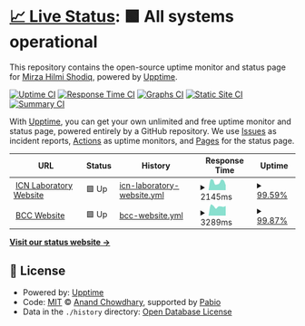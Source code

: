 # [📈 Live Status](https://mirzahilmi.github.io/upptime): <!--live status--> **🟩 All systems operational**

This repository contains the open-source uptime monitor and status page for [Mirza Hilmi Shodiq](https://mirzahilmi.github.io/upptime), powered by [Upptime](https://github.com/upptime/upptime).

[![Uptime CI](https://github.com/mirzahilmi/upptime/workflows/Uptime%20CI/badge.svg)](https://github.com/mirzahilmi/upptime/actions?query=workflow%3A%22Uptime+CI%22)
[![Response Time CI](https://github.com/mirzahilmi/upptime/workflows/Response%20Time%20CI/badge.svg)](https://github.com/mirzahilmi/upptime/actions?query=workflow%3A%22Response+Time+CI%22)
[![Graphs CI](https://github.com/mirzahilmi/upptime/workflows/Graphs%20CI/badge.svg)](https://github.com/mirzahilmi/upptime/actions?query=workflow%3A%22Graphs+CI%22)
[![Static Site CI](https://github.com/mirzahilmi/upptime/workflows/Static%20Site%20CI/badge.svg)](https://github.com/mirzahilmi/upptime/actions?query=workflow%3A%22Static+Site+CI%22)
[![Summary CI](https://github.com/mirzahilmi/upptime/workflows/Summary%20CI/badge.svg)](https://github.com/mirzahilmi/upptime/actions?query=workflow%3A%22Summary+CI%22)

With [Upptime](https://upptime.js.org), you can get your own unlimited and free uptime monitor and status page, powered entirely by a GitHub repository. We use [Issues](https://github.com/mirzahilmi/upptime/issues) as incident reports, [Actions](https://github.com/mirzahilmi/upptime/actions) as uptime monitors, and [Pages](https://mirzahilmi.github.io/upptime) for the status page.

<!--start: status pages-->
<!-- This summary is generated by Upptime (https://github.com/upptime/upptime) -->
<!-- Do not edit this manually, your changes will be overwritten -->
<!-- prettier-ignore -->
| URL | Status | History | Response Time | Uptime |
| --- | ------ | ------- | ------------- | ------ |
| <img alt="" src="https://icons.duckduckgo.com/ip3/icn-filkom.ub.ac.id.ico" height="13"> [ICN Laboratory Website](https://icn-filkom.ub.ac.id) | 🟩 Up | [icn-laboratory-website.yml](https://github.com/mirzahilmi/upptime/commits/HEAD/history/icn-laboratory-website.yml) | <details><summary><img alt="Response time graph" src="./graphs/icn-laboratory-website/response-time-week.png" height="20"> 2145ms</summary><br><a href="https://mirzahilmi.github.io/upptime/history/icn-laboratory-website"><img alt="Response time 2421" src="https://img.shields.io/endpoint?url=https%3A%2F%2Fraw.githubusercontent.com%2Fmirzahilmi%2Fupptime%2FHEAD%2Fapi%2Ficn-laboratory-website%2Fresponse-time.json"></a><br><a href="https://mirzahilmi.github.io/upptime/history/icn-laboratory-website"><img alt="24-hour response time 1898" src="https://img.shields.io/endpoint?url=https%3A%2F%2Fraw.githubusercontent.com%2Fmirzahilmi%2Fupptime%2FHEAD%2Fapi%2Ficn-laboratory-website%2Fresponse-time-day.json"></a><br><a href="https://mirzahilmi.github.io/upptime/history/icn-laboratory-website"><img alt="7-day response time 2145" src="https://img.shields.io/endpoint?url=https%3A%2F%2Fraw.githubusercontent.com%2Fmirzahilmi%2Fupptime%2FHEAD%2Fapi%2Ficn-laboratory-website%2Fresponse-time-week.json"></a><br><a href="https://mirzahilmi.github.io/upptime/history/icn-laboratory-website"><img alt="30-day response time 2571" src="https://img.shields.io/endpoint?url=https%3A%2F%2Fraw.githubusercontent.com%2Fmirzahilmi%2Fupptime%2FHEAD%2Fapi%2Ficn-laboratory-website%2Fresponse-time-month.json"></a><br><a href="https://mirzahilmi.github.io/upptime/history/icn-laboratory-website"><img alt="1-year response time 2421" src="https://img.shields.io/endpoint?url=https%3A%2F%2Fraw.githubusercontent.com%2Fmirzahilmi%2Fupptime%2FHEAD%2Fapi%2Ficn-laboratory-website%2Fresponse-time-year.json"></a></details> | <details><summary><a href="https://mirzahilmi.github.io/upptime/history/icn-laboratory-website">99.59%</a></summary><a href="https://mirzahilmi.github.io/upptime/history/icn-laboratory-website"><img alt="All-time uptime 99.09%" src="https://img.shields.io/endpoint?url=https%3A%2F%2Fraw.githubusercontent.com%2Fmirzahilmi%2Fupptime%2FHEAD%2Fapi%2Ficn-laboratory-website%2Fuptime.json"></a><br><a href="https://mirzahilmi.github.io/upptime/history/icn-laboratory-website"><img alt="24-hour uptime 99.07%" src="https://img.shields.io/endpoint?url=https%3A%2F%2Fraw.githubusercontent.com%2Fmirzahilmi%2Fupptime%2FHEAD%2Fapi%2Ficn-laboratory-website%2Fuptime-day.json"></a><br><a href="https://mirzahilmi.github.io/upptime/history/icn-laboratory-website"><img alt="7-day uptime 99.59%" src="https://img.shields.io/endpoint?url=https%3A%2F%2Fraw.githubusercontent.com%2Fmirzahilmi%2Fupptime%2FHEAD%2Fapi%2Ficn-laboratory-website%2Fuptime-week.json"></a><br><a href="https://mirzahilmi.github.io/upptime/history/icn-laboratory-website"><img alt="30-day uptime 99.78%" src="https://img.shields.io/endpoint?url=https%3A%2F%2Fraw.githubusercontent.com%2Fmirzahilmi%2Fupptime%2FHEAD%2Fapi%2Ficn-laboratory-website%2Fuptime-month.json"></a><br><a href="https://mirzahilmi.github.io/upptime/history/icn-laboratory-website"><img alt="1-year uptime 99.09%" src="https://img.shields.io/endpoint?url=https%3A%2F%2Fraw.githubusercontent.com%2Fmirzahilmi%2Fupptime%2FHEAD%2Fapi%2Ficn-laboratory-website%2Fuptime-year.json"></a></details>
| <img alt="" src="https://icons.duckduckgo.com/ip3/bcc.filkom.ub.ac.id.ico" height="13"> [BCC Website](https://bcc.filkom.ub.ac.id) | 🟩 Up | [bcc-website.yml](https://github.com/mirzahilmi/upptime/commits/HEAD/history/bcc-website.yml) | <details><summary><img alt="Response time graph" src="./graphs/bcc-website/response-time-week.png" height="20"> 3289ms</summary><br><a href="https://mirzahilmi.github.io/upptime/history/bcc-website"><img alt="Response time 3798" src="https://img.shields.io/endpoint?url=https%3A%2F%2Fraw.githubusercontent.com%2Fmirzahilmi%2Fupptime%2FHEAD%2Fapi%2Fbcc-website%2Fresponse-time.json"></a><br><a href="https://mirzahilmi.github.io/upptime/history/bcc-website"><img alt="24-hour response time 3566" src="https://img.shields.io/endpoint?url=https%3A%2F%2Fraw.githubusercontent.com%2Fmirzahilmi%2Fupptime%2FHEAD%2Fapi%2Fbcc-website%2Fresponse-time-day.json"></a><br><a href="https://mirzahilmi.github.io/upptime/history/bcc-website"><img alt="7-day response time 3289" src="https://img.shields.io/endpoint?url=https%3A%2F%2Fraw.githubusercontent.com%2Fmirzahilmi%2Fupptime%2FHEAD%2Fapi%2Fbcc-website%2Fresponse-time-week.json"></a><br><a href="https://mirzahilmi.github.io/upptime/history/bcc-website"><img alt="30-day response time 3898" src="https://img.shields.io/endpoint?url=https%3A%2F%2Fraw.githubusercontent.com%2Fmirzahilmi%2Fupptime%2FHEAD%2Fapi%2Fbcc-website%2Fresponse-time-month.json"></a><br><a href="https://mirzahilmi.github.io/upptime/history/bcc-website"><img alt="1-year response time 3798" src="https://img.shields.io/endpoint?url=https%3A%2F%2Fraw.githubusercontent.com%2Fmirzahilmi%2Fupptime%2FHEAD%2Fapi%2Fbcc-website%2Fresponse-time-year.json"></a></details> | <details><summary><a href="https://mirzahilmi.github.io/upptime/history/bcc-website">99.87%</a></summary><a href="https://mirzahilmi.github.io/upptime/history/bcc-website"><img alt="All-time uptime 99.18%" src="https://img.shields.io/endpoint?url=https%3A%2F%2Fraw.githubusercontent.com%2Fmirzahilmi%2Fupptime%2FHEAD%2Fapi%2Fbcc-website%2Fuptime.json"></a><br><a href="https://mirzahilmi.github.io/upptime/history/bcc-website"><img alt="24-hour uptime 99.10%" src="https://img.shields.io/endpoint?url=https%3A%2F%2Fraw.githubusercontent.com%2Fmirzahilmi%2Fupptime%2FHEAD%2Fapi%2Fbcc-website%2Fuptime-day.json"></a><br><a href="https://mirzahilmi.github.io/upptime/history/bcc-website"><img alt="7-day uptime 99.87%" src="https://img.shields.io/endpoint?url=https%3A%2F%2Fraw.githubusercontent.com%2Fmirzahilmi%2Fupptime%2FHEAD%2Fapi%2Fbcc-website%2Fuptime-week.json"></a><br><a href="https://mirzahilmi.github.io/upptime/history/bcc-website"><img alt="30-day uptime 99.93%" src="https://img.shields.io/endpoint?url=https%3A%2F%2Fraw.githubusercontent.com%2Fmirzahilmi%2Fupptime%2FHEAD%2Fapi%2Fbcc-website%2Fuptime-month.json"></a><br><a href="https://mirzahilmi.github.io/upptime/history/bcc-website"><img alt="1-year uptime 99.18%" src="https://img.shields.io/endpoint?url=https%3A%2F%2Fraw.githubusercontent.com%2Fmirzahilmi%2Fupptime%2FHEAD%2Fapi%2Fbcc-website%2Fuptime-year.json"></a></details>

<!--end: status pages-->

[**Visit our status website →**](https://mirzahilmi.github.io/upptime)

## 📄 License

- Powered by: [Upptime](https://github.com/upptime/upptime)
- Code: [MIT](./LICENSE) © [Anand Chowdhary](https://anandchowdhary.com), supported by [Pabio](https://pabio.com)
- Data in the `./history` directory: [Open Database License](https://opendatacommons.org/licenses/odbl/1-0/)
